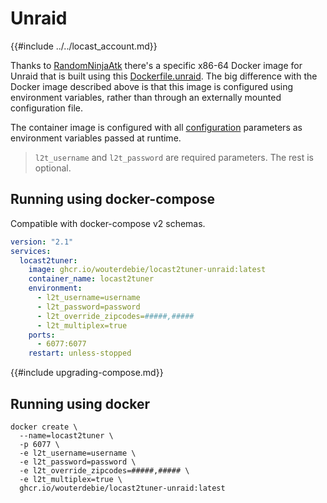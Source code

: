 # Unraid
{{#include ../../locast_account.md}}

Thanks to [RandomNinjaAtk](https://github.com/RandomNinjaAtk) there's a specific x86-64 Docker image for Unraid that is built using this [Dockerfile.unraid](https://github.com/wouterdebie/locast2tuner/blob/main/assets/docker/Dockerfile.unraid). The big difference with the Docker image described above is that this image is configured using environment variables, rather than through an externally mounted configuration file.

The container image is configured with all [configuration](../../configuration.md) parameters as environment variables passed at runtime.

> `l2t_username` and `l2t_password` are required parameters. The rest is optional.

## Running using docker-compose
Compatible with docker-compose v2 schemas.
```yaml
version: "2.1"
services:
  locast2tuner:
    image: ghcr.io/wouterdebie/locast2tuner-unraid:latest
    container_name: locast2tuner
    environment:
      - l2t_username=username
      - l2t_password=password
      - l2t_override_zipcodes=#####,#####
      - l2t_multiplex=true
    ports:
      - 6077:6077
    restart: unless-stopped
```

{{#include upgrading-compose.md}}

## Running using docker
```
docker create \
  --name=locast2tuner \
  -p 6077 \
  -e l2t_username=username \
  -e l2t_password=password \
  -e l2t_override_zipcodes=#####,##### \
  -e l2t_multiplex=true \
  ghcr.io/wouterdebie/locast2tuner-unraid:latest
```
